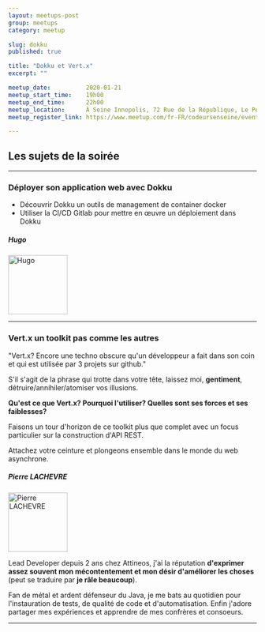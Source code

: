 ```yaml
---
layout: meetups-post
group: meetups
category: meetup

slug: dokku
published: true

title: "Dokku et Vert.x"
excerpt: ""

meetup_date:          2020-01-21
meetup_start_time:    19h00
meetup_end_time:      22h00
meetup_location:      À Seine Innopolis, 72 Rue de la République, Le Petit Quevilly
meetup_register_link: https://www.meetup.com/fr-FR/codeursenseine/events/267904092/

---
```


## Les sujets de la soirée

---

### Déployer son application web avec Dokku

* Découvrir Dokku un outils de management de container docker
* Utiliser la CI/CD Gitlab pour mettre en œuvre un déploiement dans Dokku

##### Hugo

<img src="https://avatars1.githubusercontent.com/u/2299861?v=4" alt="Hugo" width="120" class="alignleft" />

---

### Vert.x un toolkit pas comme les autres

"Vert.x? Encore une techno obscure qu'un développeur a fait dans son coin et qui est utilisée par 3 projets sur github."

S'il s'agit de la phrase qui trotte dans votre tête, laissez moi, **gentiment**, détruire/annihiler/atomiser vos illusions.

**Qu'est ce que Vert.x? Pourquoi l'utiliser? Quelles sont ses forces et ses faiblesses?**

Faisons un tour d'horizon de ce toolkit plus que complet avec un focus particulier sur la construction d'API REST.

Attachez votre ceinture et plongeons ensemble dans le monde du web asynchrone.

##### Pierre LACHEVRE

<img src="https://lh3.googleusercontent.com/-Wr13phWWQyc/AAAAAAAAAAI/AAAAAAAAAAA/ACHi3rcj20VzepqNmL6tfniPLSgnqFQZoA/mo/photo.jpg" alt="Pierre LACHEVRE" width="120" class="alignleft" />

Lead Developer depuis 2 ans chez Attineos, j'ai la réputation **d'exprimer assez souvent mon mécontentement et mon désir d'améliorer les choses** (peut se traduire par **je râle beaucoup**).

Fan de métal et ardent défenseur du Java, je me bats au quotidien pour l'instauration de tests, de qualité de code et d'automatisation. Enfin j'adore partager mes expériences et apprendre de mes confrères et consoeurs.

---
